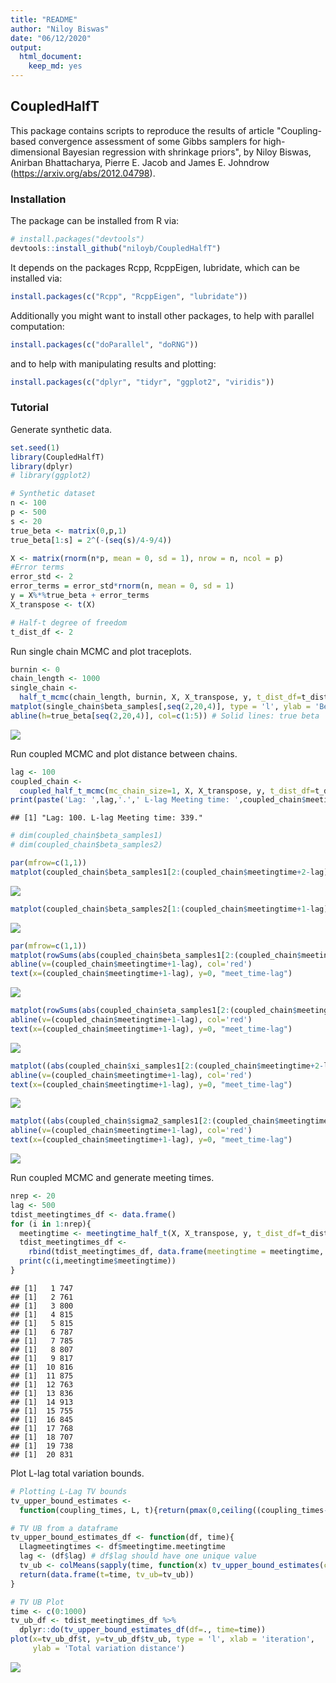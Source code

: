 ```yaml
---
title: "README"
author: "Niloy Biswas"
date: "06/12/2020"
output: 
  html_document: 
    keep_md: yes
---
```




## CoupledHalfT

This package contains scripts to reproduce the results of article "Coupling-based convergence assessment of some Gibbs samplers for high-dimensional Bayesian regression with shrinkage priors", by Niloy Biswas, Anirban Bhattacharya, Pierre E. Jacob and James E. Johndrow (https://arxiv.org/abs/2012.04798).

### Installation

The package can be installed from R via:


```r
# install.packages("devtools")
devtools::install_github("niloyb/CoupledHalfT")
```

It depends on the packages Rcpp, RcppEigen, lubridate, which can be
installed via:


```r
install.packages(c("Rcpp", "RcppEigen", "lubridate"))
```

Additionally you might want to install other packages, to help with
parallel computation:


```r
install.packages(c("doParallel", "doRNG"))
```

and to help with manipulating results and plotting:


```r
install.packages(c("dplyr", "tidyr", "ggplot2", "viridis"))
```

### Tutorial

Generate synthetic data.


```r
set.seed(1)
library(CoupledHalfT)
library(dplyr)
# library(ggplot2)

# Synthetic dataset
n <- 100
p <- 500
s <- 20
true_beta <- matrix(0,p,1)
true_beta[1:s] = 2^(-(seq(s)/4-9/4))

X <- matrix(rnorm(n*p, mean = 0, sd = 1), nrow = n, ncol = p)
#Error terms
error_std <- 2
error_terms = error_std*rnorm(n, mean = 0, sd = 1)
y = X%*%true_beta + error_terms
X_transpose <- t(X)

# Half-t degree of freedom
t_dist_df <- 2
```

Run single chain MCMC and plot traceplots. 


```r
burnin <- 0
chain_length <- 1000
single_chain <- 
  half_t_mcmc(chain_length, burnin, X, X_transpose, y, t_dist_df=t_dist_df)
matplot(single_chain$beta_samples[,seq(2,20,4)], type = 'l', ylab = 'Beta')
abline(h=true_beta[seq(2,20,4)], col=c(1:5)) # Solid lines: true beta
```

![](README_files/figure-html/single_chain_plot-1.png)<!-- -->

Run coupled MCMC and plot distance between chains. 


```r
lag <- 100
coupled_chain <- 
  coupled_half_t_mcmc(mc_chain_size=1, X, X_transpose, y, t_dist_df=t_dist_df, lag=lag)
print(paste('Lag: ',lag,'.',' L-lag Meeting time: ',coupled_chain$meetingtime,'.',sep = ''))
```

```
## [1] "Lag: 100. L-lag Meeting time: 339."
```

```r
# dim(coupled_chain$beta_samples1)
# dim(coupled_chain$beta_samples2)

par(mfrow=c(1,1))
matplot(coupled_chain$beta_samples1[2:(coupled_chain$meetingtime+2-lag),seq(2,20,4)], type = 'l',ylab = 'chain1 beta components', xlab = 'iteration')
```

![](README_files/figure-html/coupled_chain_plot-1.png)<!-- -->

```r
matplot(coupled_chain$beta_samples2[1:(coupled_chain$meetingtime+1-lag),seq(2,20,4)], type = 'l',ylab = 'chain2 beta components', xlab = 'iteration')
```

![](README_files/figure-html/coupled_chain_plot-2.png)<!-- -->

```r
par(mfrow=c(1,1))
matplot(rowSums(abs(coupled_chain$beta_samples1[2:(coupled_chain$meetingtime+2-lag),]-coupled_chain$beta_samples2[c(1:(coupled_chain$meetingtime+1-lag)),])), type='l', ylab = '|chain1_beta-chain2_beta|_1', xlab = 'iteration', xlim = c(1,(coupled_chain$meetingtime+5-lag)))
abline(v=(coupled_chain$meetingtime+1-lag), col='red')
text(x=(coupled_chain$meetingtime+1-lag), y=0, "meet_time-lag")
```

![](README_files/figure-html/coupled_chain_plot-3.png)<!-- -->

```r
matplot(rowSums(abs(coupled_chain$eta_samples1[2:(coupled_chain$meetingtime+2-lag),]-coupled_chain$eta_samples2[c(1:(coupled_chain$meetingtime+1-lag)),])), type='l', ylab = '|chain1_eta-chain2_eta|_1', xlab = 'iteration', xlim = c(1,(coupled_chain$meetingtime+5-lag)))
abline(v=(coupled_chain$meetingtime+1-lag), col='red')
text(x=(coupled_chain$meetingtime+1-lag), y=0, "meet_time-lag")
```

![](README_files/figure-html/coupled_chain_plot-4.png)<!-- -->

```r
matplot((abs(coupled_chain$xi_samples1[2:(coupled_chain$meetingtime+2-lag)]-coupled_chain$xi_samples2[c(1:(coupled_chain$meetingtime+1-lag))])), type='l', ylab = '|chain1_xi-chain2_xi|_1', xlab = 'iteration', xlim = c(1,(coupled_chain$meetingtime+5-lag)))
abline(v=(coupled_chain$meetingtime+1-lag), col='red')
text(x=(coupled_chain$meetingtime+1-lag), y=0, "meet_time-lag")
```

![](README_files/figure-html/coupled_chain_plot-5.png)<!-- -->

```r
matplot((abs(coupled_chain$sigma2_samples1[2:(coupled_chain$meetingtime+2-lag)]-coupled_chain$sigma2_samples2[c(1:(coupled_chain$meetingtime+1-lag))])), type='l', ylab = '|chain1_sigma-chain2_sigma|_1', xlab = 'iteration', xlim = c(1,(coupled_chain$meetingtime+5-lag)))
abline(v=(coupled_chain$meetingtime+1-lag), col='red')
text(x=(coupled_chain$meetingtime+1-lag), y=0, "meet_time-lag")
```

![](README_files/figure-html/coupled_chain_plot-6.png)<!-- -->

Run coupled MCMC and generate meeting times. 


```r
nrep <- 20
lag <- 500
tdist_meetingtimes_df <- data.frame()
for (i in 1:nrep){
  meetingtime <- meetingtime_half_t(X, X_transpose, y, t_dist_df=t_dist_df, lag=lag)
  tdist_meetingtimes_df <-
    rbind(tdist_meetingtimes_df, data.frame(meetingtime = meetingtime, lag=lag))
  print(c(i,meetingtime$meetingtime))
}
```

```
## [1]   1 747
## [1]   2 761
## [1]   3 800
## [1]   4 815
## [1]   5 815
## [1]   6 787
## [1]   7 785
## [1]   8 807
## [1]   9 817
## [1]  10 816
## [1]  11 875
## [1]  12 763
## [1]  13 836
## [1]  14 913
## [1]  15 755
## [1]  16 845
## [1]  17 768
## [1]  18 707
## [1]  19 738
## [1]  20 831
```

Plot L-lag total variation bounds.


```r
# Plotting L-Lag TV bounds
tv_upper_bound_estimates <- 
  function(coupling_times, L, t){return(pmax(0,ceiling((coupling_times-L-t)/L)))}

# TV UB from a dataframe
tv_upper_bound_estimates_df <- function(df, time){
  Llagmeetingtimes <- df$meetingtime.meetingtime
  lag <- (df$lag) # df$lag should have one unique value
  tv_ub <- colMeans(sapply(time, function(x) tv_upper_bound_estimates(coupling_times = Llagmeetingtimes, L=lag, x)))
  return(data.frame(t=time, tv_ub=tv_ub))
}

# TV UB Plot
time <- c(0:1000)
tv_ub_df <- tdist_meetingtimes_df %>% 
  dplyr::do(tv_upper_bound_estimates_df(df=., time=time))
plot(x=tv_ub_df$t, y=tv_ub_df$tv_ub, type = 'l', xlab = 'iteration', 
     ylab = 'Total variation distance')
```

![](README_files/figure-html/LlagTVplot-1.png)<!-- -->

